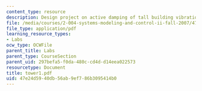 ```yaml
---
content_type: resource
description: Design project on active damping of tall building vibrations.
file: /media/courses/2-004-systems-modeling-and-control-ii-fall-2007/47e24d5940db56ab9ef786b3095414b0_tower1.pdf
file_type: application/pdf
learning_resource_types:
- Labs
ocw_type: OCWFile
parent_title: Labs
parent_type: CourseSection
parent_uid: 297befa5-f0da-480c-cd4d-d14eea022573
resourcetype: Document
title: tower1.pdf
uid: 47e24d59-40db-56ab-9ef7-86b3095414b0
---
```

